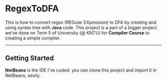 # RegexToDFA

This is how to convert regex (REGular EXpression) to DFA by creating and using syntax tree with **Java** code.
This project is a part of a bigger project we've done on Term 5 of University (@ KNTU) for **Compiler Course** to creating a simple compiler. 
<hr>

## Getting Started
**NetBeans** is the IDE I've coded.
you can clone this project and import it in NetBeans, easily.



